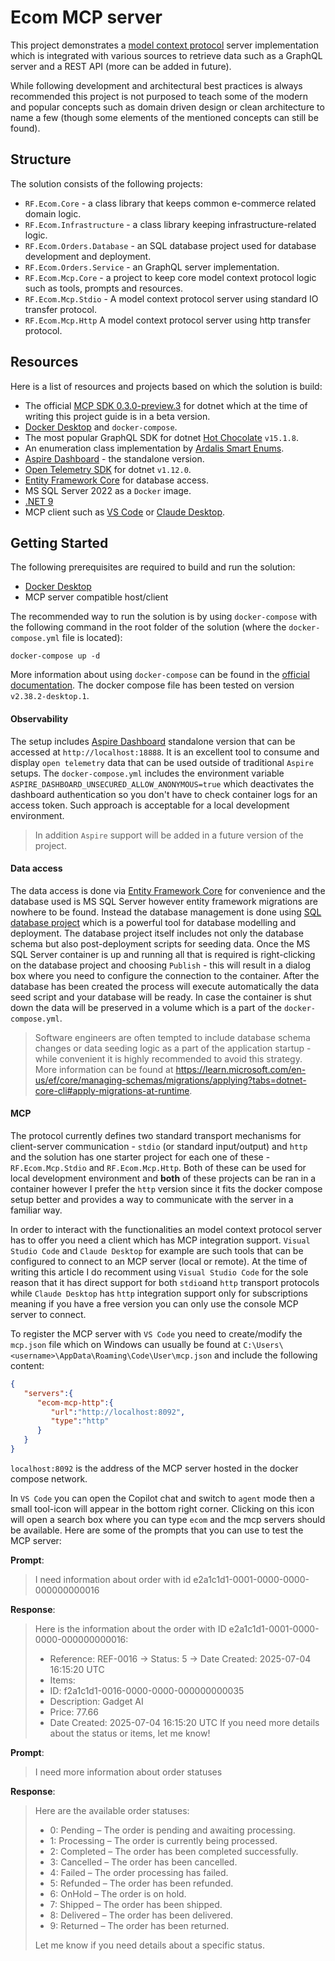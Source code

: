 # Ecom MCP server
This project demonstrates a [model context protocol](https://modelcontextprotocol.io/overview) server implementation which is integrated with various sources to retrieve data such as a GraphQL server and a REST API (more can be added in future).

While following development and architectural best practices is always recommended this project is not purposed to teach some of the modern and popular concepts such as domain driven design or clean architecture to name a few (though some elements of the mentioned concepts can still be found).

## Structure
The solution consists of the following projects:

 - `RF.Ecom.Core` - a class library that keeps common e-commerce related domain logic.
 - `RF.Ecom.Infrastructure` - a class library keeping infrastructure-related logic.
 - `RF.Ecom.Orders.Database` - an SQL database project used for database development and deployment.
 - `RF.Ecom.Orders.Service` - an GraphQL server implementation.
 - `RF.Ecom.Mcp.Core` - a project to keep core model context protocol logic such as tools, prompts and resources.
 - `RF.Ecom.Mcp.Stdio` - A model context protocol server using standard IO transfer protocol.
 - `RF.Ecom.Mcp.Http` A model context protocol server using http transfer protocol.

## Resources
Here is a list of resources and projects based on which the solution is build:

 - The official [MCP SDK 0.3.0-preview.3](https://github.com/modelcontextprotocol/csharp-sdk) for dotnet which at the time of writing this project guide is in a beta version.
 - [Docker Desktop](https://www.docker.com/) and `docker-compose`.
 - The most popular GraphQL SDK for dotnet [Hot Chocolate](https://chillicream.com/) `v15.1.8`.
 - An enumeration class implementation by [Ardalis Smart Enums](https://github.com/ardalis/SmartEnum).
 - [Aspire Dashboard](https://learn.microsoft.com/en-us/dotnet/aspire/fundamentals/dashboard/standalone?tabs=bash) - the standalone version.
 - [Open Telemetry SDK](https://opentelemetry.io/docs/languages/dotnet/) for dotnet `v1.12.0`.
 - [Entity Framework Core](https://learn.microsoft.com/en-us/ef/core/) for database access.
 - MS SQL Server 2022 as a `Docker` image.
 - [.NET 9](https://dotnet.microsoft.com/en-us/download/dotnet/9.0)
 - MCP client such as [VS Code](https://code.visualstudio.com/) or [Claude Desktop](https://claude.ai/download).

## Getting Started

The following prerequisites are required to build and run the solution:

 - [Docker Desktop](https://www.docker.com/)
 - MCP server compatible host/client

The recommended way to run the solution is by using `docker-compose` with the following command in the root folder of the solution (where the `docker-compose.yml` file is located):

    docker-compose up -d
More information about using `docker-compose` can be found in the [official documentation](https://docs.docker.com/reference/cli/docker/compose/). The docker compose file has been tested on version `v2.38.2-desktop.1`.

#### Observability

The setup includes [Aspire Dashboard](https://learn.microsoft.com/en-us/dotnet/aspire/fundamentals/dashboard/standalone?tabs=bash) standalone version that can be accessed at `http://localhost:18888`. It is an excellent tool to consume and display `open telemetry` data that can be used outside of traditional `Aspire` setups. The `docker-compose.yml` includes the environment variable `ASPIRE_DASHBOARD_UNSECURED_ALLOW_ANONYMOUS=true` which deactivates the dashboard authentication so you don't have to check container logs for an access token. Such approach is acceptable for a local development environment.
>In addition `Aspire` support will be added in a future version of the project.

#### Data access

The data access is done via [Entity Framework Core](https://learn.microsoft.com/en-us/ef/core/) for convenience and the database used is MS SQL Server however entity framework migrations are nowhere to be found. Instead the database management is done using [SQL database project](https://learn.microsoft.com/en-us/sql/tools/sql-database-projects/get-started?view=sql-server-ver17&pivots=sq1-visual-studio) which is a powerful tool for database modelling and deployment. The database project itself includes not only the database schema but also post-deployment scripts for seeding data. Once the MS SQL Server container is up and running all that is required is right-clicking on the database project and choosing `Publish` - this will result in a dialog box where you need to configure the connection to the container. After the database has been created the process will execute automatically the data seed script and your database will be ready. In case the container is shut down the data will be preserved in a volume which is a part of the `docker-compose.yml`.

>Software engineers are often tempted to include database schema changes or data seeding logic as a part of the application startup - while convenient it is highly recommended to avoid this strategy. More information can be found at https://learn.microsoft.com/en-us/ef/core/managing-schemas/migrations/applying?tabs=dotnet-core-cli#apply-migrations-at-runtime.

#### MCP
The protocol currently defines two standard transport mechanisms for client-server communication -  `stdio` (or standard input/output) and `http` and the solution has one starter project for each one of these - `RF.Ecom.Mcp.Stdio` and `RF.Ecom.Mcp.Http`. Both of these can be used for local development environment and **both** of these projects can be ran in a container however I prefer the `http` version since it fits the docker compose setup better and provides a way to communicate with the server in a familiar way.

In order to interact with the functionalities an model context protocol server has to offer  you need a client which has MCP integration support. `Visual Studio Code` and `Claude Desktop` for example are such tools that can be configured to connect to an MCP server (local or remote). At the time of writing this article I do recomment using `Visual Studio Code` for the sole reason that it has direct support for both `stdio`and `http` transport protocols while `Claude Desktop` has `http` integration support only for subscriptions meaning if you have a free version you can only use the console MCP server to connect.

To register the MCP server with `VS Code` you need to create/modify the `mcp.json` file which on Windows can usually be found at `C:\Users\<username>\AppData\Roaming\Code\User\mcp.json` and include the following content:

```json
{
   "servers":{
      "ecom-mcp-http":{
         "url":"http://localhost:8092",
         "type":"http"
      }
   }
}
```
`localhost:8092` is the address of the MCP server hosted in the docker compose network. 

In `VS Code` you can open the Copilot chat and switch to `agent` mode then a small tool-icon will appear in the bottom right corner. Clicking on this icon will open a search box where you can type `ecom` and the mcp servers should be available. 
Here are some of the prompts that you can use to test the MCP server:

**Prompt**:
> I need information about order with id e2a1c1d1-0001-0000-0000-000000000016

**Response**:

> Here is the information about the order with ID e2a1c1d1-0001-0000-0000-000000000016:
>-   Reference: REF-0016
->   Status: 5
->   Date Created: 2025-07-04 16:15:20 UTC
>-   Items:
>    -   ID: f2a1c1d1-0016-0000-0000-000000000035
>    -   Description: Gadget AI
>    -   Price: 77.66
>    -   Date Created: 2025-07-04 16:15:20 UTC
If you need more details about the status or items, let me know!

**Prompt**:

> I need more information about order statuses

**Response**:

> Here are the available order statuses:
> -   0: Pending – The order is pending and awaiting processing.
> -   1: Processing – The order is currently being processed.
> -   2: Completed – The order has been completed successfully.
> -   3: Cancelled – The order has been cancelled.
> -   4: Failed – The order processing has failed.
> -   5: Refunded – The order has been refunded.
> -   6: OnHold – The order is on hold.
> -   7: Shipped – The order has been shipped.
> -   8: Delivered – The order has been delivered.
> -   9: Returned – The order has been returned.
> 
> Let me know if you need details about a specific status.
